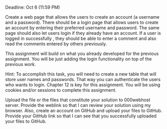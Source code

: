 Deadline: Oct 6 (11:59 PM)

Create a web page that allows the users to create an account (a username and a password). There should be a login page that allows users to create an account by entering their preferred username and password. The same page should also let users login if they already have an account. If a user is logged in successfully , they should be able to enter a comment and also read the comments entered by others previously.

This assignment will build on what you already developed for the previous assignment. You will be just adding the login functionality on top of the previous work. 

Hint: To accomplish this task, you will need to create a new table that will store user names and passwords. That way you can authenticate the users who wants to login.  Chapter 12 is key for this assignment. You will be using cookies and/or sessions to complete this assignment.

Upload the file or the files that constitute your solution to 000webhost server. Provide the weblink so that I can review your solution using my browser. Also, create an account on GitHub and upload your files to GitHub. Provide your GitHub link so that I can see that you successfully uploaded your files to GitHub.